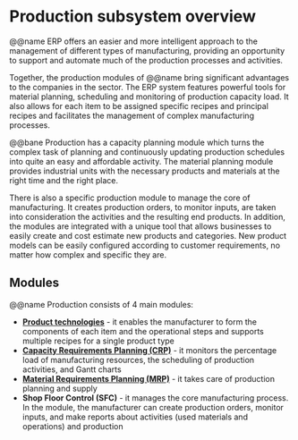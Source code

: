 # Production subsystem overview

@@name ERP offers an easier and more intelligent approach to the management of different types of manufacturing, providing an opportunity to support and automate much of the production processes and activities.

Together, the production modules of @@name bring significant advantages to the companies in the sector. The ERP system features powerful tools for material planning, scheduling and monitoring of production capacity load. It also allows for each item to be assigned specific recipes and principal recipes and facilitates the management of complex manufacturing processes.

@@bane Production has a capacity planning module which turns the complex task of planning and continuously updating production schedules into quite an easy and affordable activity. The material planning module provides industrial units with the necessary products and materials at the right time and the right place.

There is also a specific production module to manage the core of manufacturing. It creates production orders, to monitor inputs, are taken into consideration the activities and the resulting end products. In addition, the modules are integrated with a unique tool that allows businesses to easily create and cost estimate new products and categories. New product models can be easily configured according to customer requirements, no matter how complex and specific they are.

## Modules

@@name Production consists of 4 main modules:

* **[Product technologies](product-technologies.md)** - it enables the manufacturer to form the components of each item and the operational steps and supports multiple recipes for a single product type
* **[Capacity Requirements Planning (CRP)](crp.md)** - it monitors the percentage load of manufacturing resources, the scheduling of production activities, and Gantt charts
* **[Material Requirements Planning (MRP)](mrp.md)** - it takes care of production planning and supply
* **Shop Floor Control (SFC)** -  it manages the core manufacturing process. In the module, the manufacturer can create production orders, monitor inputs, and make reports about activities (used materials and operations) and production
